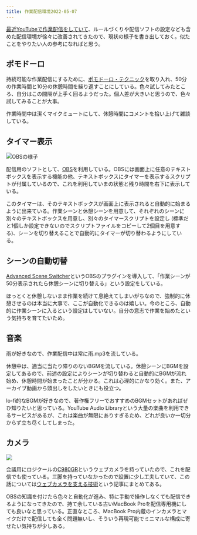 ```yaml
---
title: 作業配信環境2022-05-07
---
```

[最近YouTubeで作業配信をしていて](https://www.youtube.com/channel/UC5s-KpSDGzxWPWNv94PnJHw)、ルールづくりや配信ソフトの設定なども含めた配信環境が徐々に改善されてきたので、現状の様子を書き出しておく。似たことをやりたい人の参考になればと思う。

ポモドーロ
-----

持続可能な作業配信にするために、[ポモドーロ・テクニック](https://ja.wikipedia.org/wiki/%E3%83%9D%E3%83%A2%E3%83%89%E3%83%BC%E3%83%AD%E3%83%BB%E3%83%86%E3%82%AF%E3%83%8B%E3%83%83%E3%82%AF)を取り入れ、50分の作業時間と10分の休憩時間を繰り返すことにしている。色々試してみたところ、自分はこの間隔が上手く回るようだった。個人差が大きいと思うので、色々試してみることが大事。

作業時間中は潔くマイクミュートにして、休憩時間にコメントを拾い上げて雑談している。

タイマー表示
------

![](https://lh3.googleusercontent.com/docs/ADP-6oFGUblDxUcANbwYj_rIiz0bfv_9EY3V4Kp9_CpJ4ylKKRxrY45DHs5qTU29rNmW3wK6VH1IZiWAgwOKqgLnLrEiSxz52jCYomKhZKU3djaipJcIrMCOtI8aZbxYiF85HIkJbxXXimYEZvBhheT-9Hi0dL6b2bnTxD8gYaXd8gZx-SgP4zFtQUsq4l3inPne_kc9aMXdtCQfamWBzKweHoPrLODapqPHEUmaRQ74PqHa25xuTvGU3UYpUTKdpzAlax1Okh696ORMoicXaylwHNTo-jx5NwsvvRiB5JsVOMC3EiZ7rU09bc4zoZNEGb_KJhz5lRTzdh_xRqXCR1PC_4_uHB8bos9IdKViIaZCRZw87EzO9xkAop17qEBaZ1s-oJ-CSDVW4XxuOL-YwMoZtZakYC8kNYiLeMfBgGEP7DXBQrNI3CiNPYjehhoMJVmCXnGqlXe2QbnI7teAHugYQMNb5JFfwklyniUZ3QusOCakvXRU_pl86ZzWi_ltHSZ_-IT9amAEdkbR8Y3ZTDnwYng0uA4rpZyRCdGqJ8uklxR9fkfD1aItsJckvSYTcOK6YD-_WgjhFxaT5m2oEoYCKnmS_S-_tn88QzcREcGu5x3VzQXwUtHXZ9YUOKSC7zmjXFGitPkdfenoCVY4hG4xLlv63d1yPANhwVlDmNFJa4nYOu4f5uIFtqNJMsrvV4To6Jm1xE6PLjCajhVeWPgCc3oKHmvwa-aT7cfLgIdo-y3IjqmkVjUr5WAMTuf5mrEPqvnvigSB4M_ECMyTzBuKYrqDiQwZyhMqYCwKkck94PLk28nv_LrqOzlKn_jrtXUsdd_CBQR3ZRVuDm0S-qB_DQtw1vcRJDl85lOBUeFm1RnIflbyuNFyAY-xljVnH7-Xqz_yMkHlQ2y4m-Wzco1lu_sDjnp1rfTnjPYexsxON6uXsACNr_hsRWJUTI-dPw0AqEDm-5vi4yPUS1IJQ631NyIgNbF-U6t3mY5tBm_s9PPXPmIZCC9c7ecgFji8bLVGmHV4jAKzPli-qpzb-kFZGZTtlZ_KTlEaB6cuj8ignZGVyrANnI4MV7_IcRZ03VksvEtqb4ipCA0BZP5NoxVDn69zzq_KI5njS_Ayd7k1sEswA0FEx8rYA3uUSxfAMBnwVRqkru7VlExtdHDAJH9IG3k-1vqKAF-bQNjSXH_OVmMZFVe3pHcrcuhMDMRlOBZWkEmUbm1KXl8kkubyejl6IBOBgpPIHur37huOx6mvi4FuQZ0Z "OBSの様子")

配信用のソフトとして、[OBS](https://obsproject.com/)を利用している。OBSには画面上に任意のテキストボックスを表示する機能の他、テキストボックスにタイマーを表示するスクリプトが付属しているので、これを利用していまの状態と残り時間を右下に表示している。

このタイマーは、そのテキストボックスが画面上に表示されると自動的に始まるように出来ている。作業シーンと休憩シーンを用意して、それぞれのシーンに別々のテキストボックスを用意し、別々のタイマースクリプトを設定し (標準だと1個しか設定できないのでスクリプトファイルをコピーして2個目を用意する)、シーンを切り替えることで自動的にタイマーが切り替わるようにしている。

シーンの自動切替
--------

[Advanced Scene Switcher](https://obsproject.com/forum/resources/advanced-scene-switcher.395/)というOBSのプラグインを導入して、「作業シーンが50分表示されたら休憩シーンに切り替える」という設定をしている。

ほっとくと休憩しないまま作業を続けて息絶えてしまいがちなので、強制的に休憩させるのは本当に大事で、ここが自動化できるのは嬉しい。今のところ、自動的に作業シーンに入るという設定はしていない。自分の意志で作業を始めたという気持ちを育てたいため。

音楽
--

雨が好きなので、作業配信中は常に雨.mp3を流している。

休憩中は、適当に当たり障りのないBGMを流している。休憩シーンにBGMを設定してあるので、前述の設定によりシーンが切り替わると自動的にBGMが流れ始め、休憩時間が始まったことが分かる。これは心理的にかなり効く。また、アーカイブ動画から頭出しをしたいときにも役立つ。

lo-fi的なBGMが好きなので、著作権フリーでおすすめのBGMセットがあればぜひ知りたいと思っている。YouTube Audio Libraryという大量の楽曲を利用できるサービスがあるが、これは楽曲が無限にありすぎるため、どれが良いか一切分からず立ち尽くしてしまった。

カメラ
---

![](https://lh3.googleusercontent.com/docs/ADP-6oGhvD7ajtFZW3g2RfnayRb10yssLnfFeTgp-3PFm9ZzcP223I5-GhwXdutNuKz-GMR7vys55vN_ING51WcBQgwoozJcw6rISjqDGs1ta8fNTowlIHBeipEgWDkl-KHl7XyzLUo6iuqdPTDu3aRpDKZEG1qcllVIrustHm_AiZWPStfwp6UfpmHgMv-bGSFOrzfHYboQjDxmD_-HshgOunV9-QYc7OO-KnRMGnGeTNBX1t2toDPBHIHkRzunxXk2_lhgsE5JfUhtnYuA-PXyfnkZZx5u2LLbbulIn716Cct_KtSqQI6Cr0XVPso1U8j4eKBwykth95Nqd2XPiHfv6hgWVWbDeFXf4aHm9naoRs5wPnS8Om9GseTKlSIBXgRjSiV6GZBI0a_mMi0N7KeFQTDC5Z3rORu_2QvvpHS-1n-8BZZMbwuD9ofuhqA8cnuFIjFpsUgBrZ0TISPIBsqF9_Dz1Sf9mifQHubPvrLMMid1Gi4noMvOw7hD8SQ6wq68-dM2bxjfgtVKg--MK54TvN0R5DCm6qPQIJ7GxKPZ6H3dZoItkdz9A-58-RE7NZdB5M0ThdNN6eGoDexxH0nciRPPAf6S_kgQ_DwEzyGSjkMe02T7nrVtuW68r0ylmkEt0u_WqbTW0qgkCQb3aAxCM9YRQ8i3Arfwt2kNpsmdwjzyFYiGo5Q2ECCqR-YmAa7Wl9kc1e1LfoW8gmYgF87mOohOX2hIoo_yN3J7D4IdQ_sE42SAT5BLOZzYEXkf04iTJGS87xYpYlNO6iMmCpPq7xm1-B4E9YQsQsLyWTtJw3OGeibbWI8uc_XRMpLhgQ9mSu4wXxjHENHkEdh1Ql0-gT15pRkBN_GB-to-KAl6Mqxm88pqkwfiIdaJfo6E22CA3paB2AoR2afWnuozQUpc7MZi7lvd9US2HFU1HFdcNbIMuj5IdyWMrwsz9A151SzMr9yM-GtYphorQUyRfyTz_raQXHyAGdn7FY4tS2mavoUORczOrY8Y2mCSBQT5bCz1HHVYLc157EDxpnaUNNIIfeTPiNTrMzKMiJUxQ5WsJ1KoKUBnbA6k7VSwzCsc26RpO5Recg6nB0SNrK5fG-4qNNEFReq_mspH_SUdc2IlNnzLBn8Dl5jUV5fP3t1CUPsehRqfHmcAZ1rM7_oL5HA9Rvn4ltO-C4muYanXUuwYubVBb4P4a8cIZu7hK39pbZxcb4DaL1B_oV8e-KQohWneuVFP2MU78o6zrQ8Ntm8l3ylnUtbl)

会議用にロジクールの[C980GR](https://www.amazon.co.jp/dp/B086R71LGW)というウェブカメラを持っていたので、これを配信でも使っている。三脚を持っていなかったので設置に少し工夫していて、この話については[ウェブカメラを支える技術](https://r7kamura.com/articles/2022-05-04-super-crab-clamp)という記事にまとめてある。

OBSの知識を付けたら色々と自動化が進み、特に手動で操作しなくても配信できるようになってきたので、持て余している古いMacBook Proを配信専用機にしても良いなと思っている。正直なところ、MacBook Pro内蔵のインカメラとマイクだけで配信しても全く問題無いし、そういう再現可能でミニマルな構成に寄せたい気持ちが少しある。
